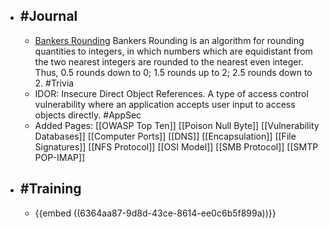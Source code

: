 - ## #Journal
	- [Bankers Rounding](https://www.google.com/url?sa=t&rct=j&q=&esrc=s&source=web&cd=&cad=rja&uact=8&ved=2ahUKEwj6iJKo85T7AhV1IX0KHUcCCH0QFnoECBIQAw&url=https%3A%2F%2Fwiki.c2.com%2F%3FBankersRounding&usg=AOvVaw1RYp_YasONPZGLWS3wDAVw) Bankers Rounding is an algorithm for rounding quantities to integers, in which numbers which are equidistant from the two nearest integers are rounded to the nearest even integer. Thus, 0.5 rounds down to 0; 1.5 rounds up to 2; 2.5 rounds down to 2. #Trivia
	- IDOR: Insecure Direct Object References. A type of access control vulnerability where an application accepts user input to access objects directly. #AppSec
	- Added Pages: [[OWASP Top Ten]] [[Poison Null Byte]] [[Vulnerability Databases]] [[Computer Ports]] [[DNS]] [[Encapsulation]] [[File Signatures]] [[NFS Protocol]] [[OSI Model]] [[SMB Protocol]] [[SMTP POP-IMAP]]
- ## #Training
	- {{embed ((6364aa87-9d8d-43ce-8614-ee0c6b5f899a))}}